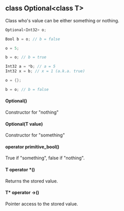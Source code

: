 ## class Optional<class T\>
Class who's value can be either something or nothing.

```c++
Optional<Int32> o;

Bool b = o; // b = false

o = 5;

b = o; // b = true

Int32 a = *b; // a = 5
Int32 x = b; // x = 1 (a.k.a. true)

o = {};

b = o; // b = false
```

#### Optional()
Constructor for "nothing"

#### Optional(T value)
Constructor for "something"

#### operator primitive_bool()
True if "something", false if "nothing".

#### T operator *()
Returns the stored value.

#### T\* operator ->()
Pointer access to the stored value.
